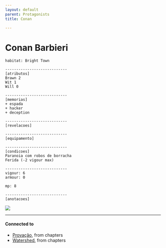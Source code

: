 ```yaml
---
layout: default
parent: Protagonists
title: Conan

---
```

# Conan Barbieri

```
habitat: Bright Town

----------------------------
[atributos]
Brawn 2
Wit 1
Will 0

----------------------------
[memorias]
+ espada
+ hacker
+ deception

----------------------------
[revelacoes]

----------------------------
[equipamento]

----------------------------
[condicoes]
Paranoia com robos de borracha
Ferida (-2 vigour max)

----------------------------
vigour: 6 
armour: 0

mp: 8

----------------------------
[anotacoes]
```

![](https://i.imgur.com/sF47fFQ.png)

---
#### Connected to

<!-- QueryToSerialize: LIST without ID "["+ title + "](https://terra-campaigns.github.io/"+ regexreplace(file.path, ".md", "") + ")" + ", from " + regexreplace(file.folder, "nibiru/", "") FROM ([[]]) OR outgoing([[]]) SORT file.folder DESC -->
<!-- SerializedQuery: LIST without ID "["+ title + "](https://terra-campaigns.github.io/"+ regexreplace(file.path, ".md", "") + ")" + ", from " + regexreplace(file.folder, "nibiru/", "") FROM ([[]]) OR outgoing([[]]) SORT file.folder DESC -->
- [Provação](https://terra-campaigns.github.io/nibiru/chapters/Provacao), from chapters
- [Watershed](https://terra-campaigns.github.io/nibiru/chapters/Watershed), from chapters
<!-- SerializedQuery END -->
